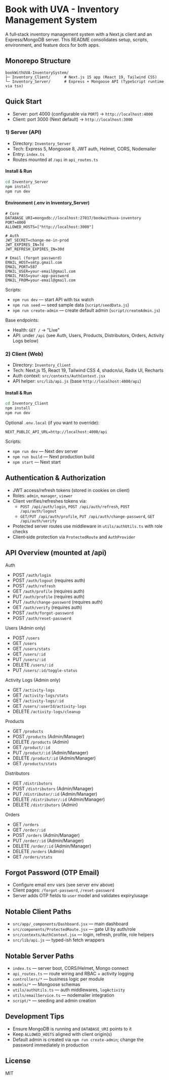 # Book with UVA - Inventory Management System

A full‑stack inventory management system with a Next.js client and an Express/MongoDB server. This README consolidates setup, scripts, environment, and feature docs for both apps.

## Monorepo Structure

```
bookWithUVA-InventorySystem/
├─ Inventory_Client/      # Next.js 15 app (React 19, Tailwind CSS)
└─ Inventory_Server/      # Express + Mongoose API (TypeScript runtime via tsx)
```

## Quick Start

- Server: port 4000 (configurable via `PORT`) → `http://localhost:4000`
- Client: port 3000 (Next default) → `http://localhost:3000`

### 1) Server (API)

- Directory: `Inventory_Server`
- Tech: Express 5, Mongoose 8, JWT auth, Helmet, CORS, Nodemailer
- Entry: `index.ts`
- Routes mounted at `/api` in `api_routes.ts`

#### Install & Run

```bash
cd Inventory_Server
npm install
npm run dev
```

#### Environment (.env in Inventory_Server)

```env
# Core
DATABASE_URI=mongodb://localhost:27017/bookwithuva-inventory
PORT=4000
ALLOWED_HOSTS=["http://localhost:3000"]

# Auth
JWT_SECRET=change-me-in-prod
JWT_EXPIRES_IN=7d
JWT_REFRESH_EXPIRES_IN=30d

# Email (forgot password)
EMAIL_HOST=smtp.gmail.com
EMAIL_PORT=587
EMAIL_USER=your-email@gmail.com
EMAIL_PASS=your-app-password
EMAIL_FROM=your-email@gmail.com
```

Scripts:
- `npm run dev` — start API with tsx watch
- `npm run seed` — seed sample data (`script/seedData.js`)
- `npm run create-admin` — create default admin (`script/createAdmin.js`)

Base endpoints:
- Health: `GET /` → "Live"
- API: under `/api` (see Auth, Users, Products, Distributors, Orders, Activity Logs below)

### 2) Client (Web)

- Directory: `Inventory_Client`
- Tech: Next.js 15, React 19, Tailwind CSS 4, shadcn/ui, Radix UI, Recharts
- Auth context: `src/contexts/AuthContext.jsx`
- API helper: `src/lib/api.js` (base `http://localhost:4000/api`)

#### Install & Run

```bash
cd Inventory_Client
npm install
npm run dev
```

Optional `.env.local` (if you want to override):

```env
NEXT_PUBLIC_API_URL=http://localhost:4000/api
```

Scripts:
- `npm run dev` — Next dev server
- `npm run build` — Next production build
- `npm start` — Next start

## Authentication & Authorization

- JWT access/refresh tokens (stored in cookies on client)
- Roles: `admin`, `manager`, `viewer`
- Client verifies/refreshes tokens via:
  - `POST /api/auth/login`, `POST /api/auth/refresh`, `POST /api/auth/logout`
  - `GET/PUT /api/auth/profile`, `PUT /api/auth/change-password`, `GET /api/auth/verify`
- Protected server routes use middleware in `utils/authUtils.ts` with role checks
- Client‑side protection via `ProtectedRoute` and `AuthProvider`

## API Overview (mounted at /api)

Auth
- POST `/auth/login`
- POST `/auth/logout` (requires auth)
- POST `/auth/refresh`
- GET `/auth/profile` (requires auth)
- PUT `/auth/profile` (requires auth)
- PUT `/auth/change-password` (requires auth)
- GET `/auth/verify` (requires auth)
- POST `/auth/forgot-password`
- POST `/auth/reset-password`

Users (Admin only)
- POST `/users`
- GET `/users`
- GET `/users/stats`
- GET `/users/:id`
- PUT `/users/:id`
- DELETE `/users/:id`
- PUT `/users/:id/toggle-status`

Activity Logs (Admin only)
- GET `/activity-logs`
- GET `/activity-logs/stats`
- GET `/activity-logs/:id`
- GET `/users/:userId/activity-logs`
- DELETE `/activity-logs/cleanup`

Products
- GET `/products`
- POST `/products` (Admin/Manager)
- DELETE `/products` (Admin)
- GET `/product/:id`
- PUT `/product/:id` (Admin/Manager)
- DELETE `/product/:id` (Admin/Manager)
- GET `/products/stats`

Distributors
- GET `/distributors`
- POST `/distributors` (Admin/Manager)
- PUT `/distributor/:id` (Admin/Manager)
- DELETE `/distributor/:id` (Admin/Manager)
- DELETE `/distributors` (Admin)

Orders
- GET `/orders`
- GET `/order/:id`
- POST `/orders` (Admin/Manager)
- PUT `/order/:id` (Admin/Manager)
- DELETE `/order/:id` (Admin/Manager)
- DELETE `/orders` (Admin)
- GET `/orders/stats`

## Forgot Password (OTP Email)

- Configure email env vars (see server env above)
- Client pages: `/forgot-password`, `/reset-password`
- Server adds OTP fields to `user` model and validates expiry/usage

## Notable Client Paths

- `src/app/_components/Dashboard.jsx` — main dashboard
- `src/components/ProtectedRoute.jsx` — gate UI by auth/role
- `src/contexts/AuthContext.jsx` — login, refresh, profile, role helpers
- `src/lib/api.js` — typed-ish fetch wrappers

## Notable Server Paths

- `index.ts` — server boot, CORS/Helmet, Mongo connect
- `api_routes.ts` — route wiring and RBAC + activity logging
- `controllers/*` — business logic per module
- `models/*` — Mongoose schemas
- `utils/authUtils.ts` — auth middlewares, `logActivity`
- `utils/emailService.ts` — nodemailer integration
- `script/*` — seeding and admin creation

## Development Tips

- Ensure MongoDB is running and `DATABASE_URI` points to it
- Keep `ALLOWED_HOSTS` aligned with client origin(s)
- Default admin is created via `npm run create-admin`; change the password immediately in production

## License

MIT